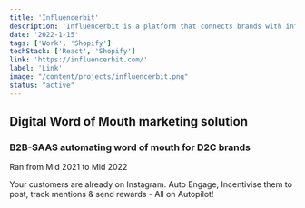 ```yaml
---
title: 'Influencerbit'
description: 'Influencerbit is a platform that connects brands with influencers.'
date: '2022-1-15'
tags: ['Work', 'Shopify']
techStack: ['React', 'Shopify']
link: 'https://influencerbit.com/'
label: 'Link'
image: "/content/projects/influencerbit.png"
status: "active"
---
```


## Digital Word of Mouth marketing solution

### B2B-SAAS automating word of mouth for D2C brands

Ran from Mid 2021 to Mid 2022

Your customers are already on Instagram. Auto Engage, Incentivise them to post, track mentions & send rewards - All on Autopilot!
